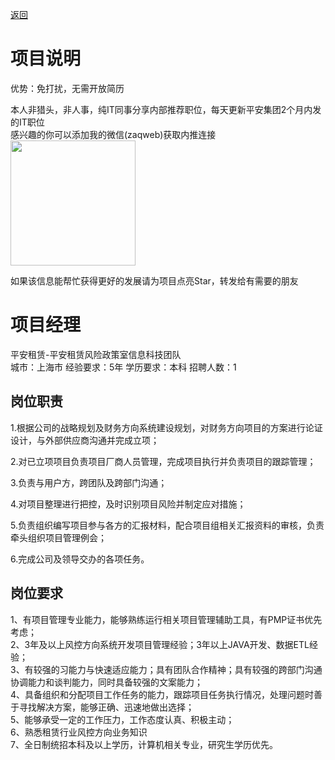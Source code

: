 [返回](../)

# 项目说明

优势：免打扰，无需开放简历

本人非猎头，非人事，纯IT同事分享内部推荐职位，每天更新平安集团2个月内发的IT职位  
感兴趣的你可以添加我的微信(zaqweb)获取内推连接  
<img src="https://github.com/zaqweb/PA-IT-JOBS/blob/master/WechatICode.jpeg"  height="200" width="200">

如果该信息能帮忙获得更好的发展请为项目点亮Star，转发给有需要的朋友

# 项目经理
平安租赁-平安租赁风险政策室信息科技团队  
城市：上海市 经验要求：5年 学历要求：本科  招聘人数：1

## 岗位职责
1.根据公司的战略规划及财务方向系统建设规划，对财务方向项目的方案进行论证设计，与外部供应商沟通并完成立项；			

2.对已立项项目负责项目厂商人员管理，完成项目执行并负责项目的跟踪管理；			

3.负责与用户方，跨团队及跨部门沟通；			

4.对项目整理进行把控，及时识别项目风险并制定应对措施；			

5.负责组织编写项目参与各方的汇报材料，配合项目组相关汇报资料的审核，负责牵头组织项目管理例会；   			

6.完成公司及领导交办的各项任务。

## 岗位要求
1、有项目管理专业能力，能够熟练运行相关项目管理辅助工具，有PMP证书优先考虑；			
2、3年及以上风控方向系统开发项目管理经验；3年以上JAVA开发、数据ETL经验；			
3、有较强的习能力与快速适应能力；具有团队合作精神；具有较强的跨部门沟通协调能力和谈判能力，同时具备较强的文案能力； 			
4、具备组织和分配项目工作任务的能力，跟踪项目任务执行情况，处理问题时善于寻找解决方案，能够正确、迅速地做出选择；			
5、能够承受一定的工作压力，工作态度认真、积极主动；			
6、熟悉租赁行业风控方向业务知识			
7、全日制统招本科及以上学历，计算机相关专业，研究生学历优先。




